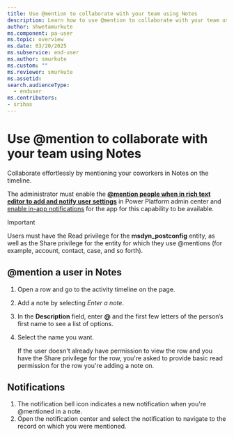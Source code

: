 ```yaml
---
title: Use @mention to collaborate with your team using Notes
description: Learn how to use @mention to collaborate with your team using Notes.
author: shwetamurkute
ms.component: pa-user
ms.topic: overview
ms.date: 03/20/2025
ms.subservice: end-user
ms.author: smurkute
ms.custom: ""
ms.reviewer: smurkute
ms.assetid: 
search.audienceType: 
  - enduser
ms.contributors:
- srihas
---
```


# Use @mention to collaborate with your team using Notes

Collaborate effortlessly by mentioning your coworkers in Notes on the timeline.

The administrator must enable the [**@mention people when in rich text editor to add and notify user settings**](/power-platform/admin/settings-collaboration#end-user-experiences) in Power Platform admin center and [enable in-app notifications](../developer/model-driven-apps/clientapi/send-in-app-notifications.md?tabs=clientapi#enable-the-in-app-notification-feature) for the app for this capability to be available. 

> [!Important]
> Users must have the Read privilege for the **msdyn_postconfig** entity, as well as the Share privilege for the entity for which they use @mentions (for example, account, contact, case, and so forth).

## @mention a user in Notes

1. Open a row and go to the activity timeline on the page.
1. Add a note by selecting _Enter a note_.
1. In the **Description** field, enter **@** and the first few letters of the person’s first name to see a list of options.
1. Select the name you want.

   If the user doesn't already have permission to view the row and you have the Share privilege for the row, you're asked to provide basic read permission for the row you're adding a note on.

## Notifications

1. The notification bell icon indicates a new notification when you're @mentioned in a note.
1. Open the notification center and select the notification to navigate to the record on which you were mentioned.

